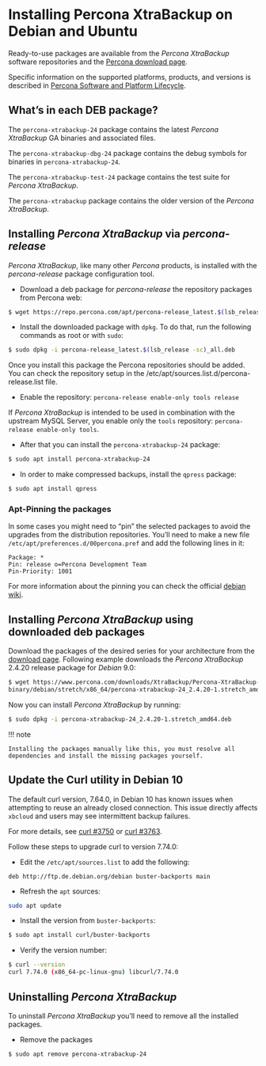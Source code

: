 # Installing Percona XtraBackup on Debian and Ubuntu

Ready-to-use packages are available from the *Percona XtraBackup* software
repositories and the [Percona download page](https://www.percona.com/downloads/XtraBackup/).

Specific information on the supported platforms, products, and versions is described in [Percona Software and Platform Lifecycle](https://www.percona.com/services/policies/percona-software-platform-lifecycle#mysql).

## What’s in each DEB package?

The `percona-xtrabackup-24` package contains the latest *Percona XtraBackup*
GA binaries and associated files.

The `percona-xtrabackup-dbg-24` package contains the debug symbols for
binaries in `percona-xtrabackup-24`.

The `percona-xtrabackup-test-24` package contains the test suite for
*Percona XtraBackup*.

The `percona-xtrabackup` package contains the older version of the
*Percona XtraBackup*.

## Installing *Percona XtraBackup* via *percona-release*

*Percona XtraBackup*, like many other *Percona* products, is installed
with the *percona-release* package configuration tool.


* Download a deb package for *percona-release* the repository packages from Percona web:

```bash
$ wget https://repo.percona.com/apt/percona-release_latest.$(lsb_release -sc)_all.deb
```

* Install the downloaded package with `dpkg`. To do that, run the
following commands as root or with `sudo`:

```bash
$ sudo dpkg -i percona-release_latest.$(lsb_release -sc)_all.deb
```

Once you install this package the Percona repositories should be added. You
can check the repository setup in the
/etc/apt/sources.list.d/percona-release.list file.

* Enable the repository: `percona-release enable-only tools release`

If *Percona XtraBackup* is intended to be used in combination with
the upstream MySQL Server, you enable only the `tools`
repository: `percona-release enable-only tools`.

* After that you can install the `percona-xtrabackup-24` package:

```bash
$ sudo apt install percona-xtrabackup-24
```

* In order to make compressed backups, install the `qpress` package:

```bash
$ sudo apt install qpress
```

### Apt-Pinning the packages

In some cases you might need to “pin” the selected packages to avoid the
upgrades from the distribution repositories. You’ll need to make a new file
`/etc/apt/preferences.d/00percona.pref` and add the following lines in
it:

```text
Package: *
Pin: release o=Percona Development Team
Pin-Priority: 1001
```

For more information about the pinning you can check the official
[debian wiki](http://wiki.debian.org/AptPreferences).

## Installing *Percona XtraBackup* using downloaded deb packages

Download the packages of the desired series for your architecture from the
[download page](https://www.percona.com/downloads/XtraBackup/). Following
example downloads the *Percona XtraBackup* 2.4.20 release package for *Debian*
9.0:

```bash
$ wget https://www.percona.com/downloads/XtraBackup/Percona-XtraBackup-2.4.20/\
binary/debian/stretch/x86_64/percona-xtrabackup-24_2.4.20-1.stretch_amd64.deb
```

Now you can install *Percona XtraBackup* by running:

```bash
$ sudo dpkg -i percona-xtrabackup-24_2.4.20-1.stretch_amd64.deb
```

!!! note

    Installing the packages manually like this, you must resolve all dependencies and install the missing packages yourself.

## Update the Curl utility in Debian 10

The default curl version, 7.64.0, in Debian 10 has known issues when attempting to reuse an already closed connection. This issue directly affects `xbcloud` and users may see intermittent backup failures.

For more details, see [curl #3750](https://github.com/curl/curl/issues/3750) or [curl #3763](https://github.com/curl/curl/pull/3763).

Follow these steps to upgrade curl to version 7.74.0:

* Edit the `/etc/apt/sources.list` to add the following:

```text
deb http://ftp.de.debian.org/debian buster-backports main
```

* Refresh the `apt` sources:

```bash
sudo apt update
```

* Install the version from `buster-backports`:

```bash
$ sudo apt install curl/buster-backports
```

* Verify the version number:

```bash
$ curl --version
curl 7.74.0 (x86_64-pc-linux-gnu) libcurl/7.74.0
```

## Uninstalling *Percona XtraBackup*

To uninstall *Percona XtraBackup* you’ll need to remove all the installed
packages.

* Remove the packages

```bash
$ sudo apt remove percona-xtrabackup-24
```
